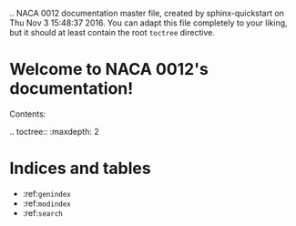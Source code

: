 .. NACA 0012 documentation master file, created by
   sphinx-quickstart on Thu Nov  3 15:48:37 2016.
   You can adapt this file completely to your liking, but it should at least
   contain the root `toctree` directive.

Welcome to NACA 0012's documentation!
=====================================

Contents:

.. toctree::
   :maxdepth: 2



Indices and tables
==================

* :ref:`genindex`
* :ref:`modindex`
* :ref:`search`

